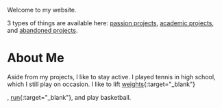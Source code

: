 Welcome to my website. 

3 types of things are available here: [passion projects](/passion.md), [academic projects](/academic.md), and [abandoned projects](/graveyard.md).

# About Me
Aside from my projects, I like to stay active. I played tennis in high school, which I still play on occasion. I like to lift [weights](https://drive.google.com/file/d/1Py-m6hXzad2FyPXVIZnuGSjOb-RmlTHB/view?usp=sharing){:target="_blank"}


, [run](https://www.strava.com/athletes/34312248){:target="_blank"}, and play basketball. 

